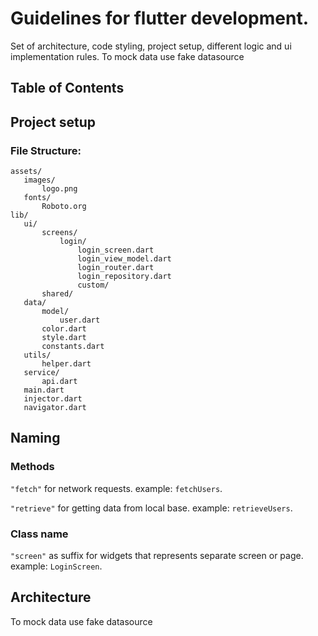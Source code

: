 # Guidelines for flutter development.

Set of architecture, code styling, project setup, different logic and ui implementation rules.
To mock data use fake datasource

## Table of Contents

## Project setup
 ### File Structure:
 ```
assets/
	images/
		logo.png
	fonts/
		Roboto.org
lib/
	ui/
		screens/
			login/
				login_screen.dart
				login_view_model.dart
				login_router.dart
				login_repository.dart		
				custom/
		shared/
	data/
		model/
			user.dart
		color.dart
		style.dart
		constants.dart
	utils/
		helper.dart
	service/
		api.dart
	main.dart
	injector.dart
	navigator.dart
```

## Naming
### Methods
`"fetch"` for network requests. example: `fetchUsers`.

`"retrieve"` for getting data from local base. example: `retrieveUsers`.
### Class name
`"screen"` as suffix for widgets that represents separate screen or page. example: `LoginScreen`.
## Architecture
To mock data use fake datasource
